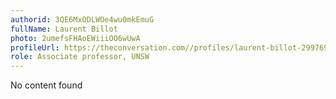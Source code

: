 ```yaml
---
authorid: 3QE6MxODLWOe4wu0mkEmuG
fullName: Laurent Billot
photo: 2umefsFHAoEWiiiOO6wUwA
profileUrl: https://theconversation.com//profiles/laurent-billot-299769
role: Associate professor, UNSW
---
```

No content found